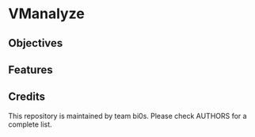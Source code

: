 # VManalyze 

## Objectives

## Features

## Credits

This repository is maintained by team bi0s. Please check AUTHORS for a complete list.
